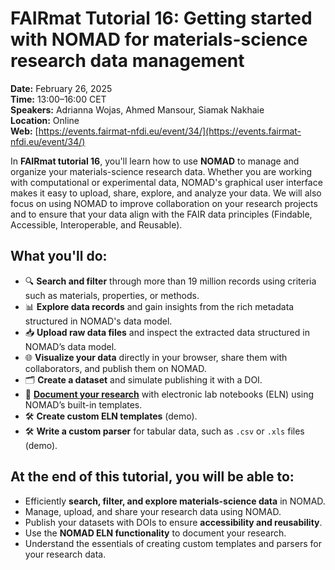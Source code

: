 # FAIRmat Tutorial 16: Getting started with NOMAD for materials-science research data management

**Date:** February 26, 2025  
**Time:** 13:00–16:00 CET  
**Speakers:** Adrianna Wojas, Ahmed Mansour, Siamak Nakhaie  
**Location:** Online  
**Web:** [https://events.fairmat-nfdi.eu/event/34/](https://events.fairmat-nfdi.eu/event/34/)

In **FAIRmat tutorial 16**, you'll learn how to use **NOMAD** to manage and organize your materials-science research data. Whether you are working with computational or experimental data, NOMAD's graphical user interface makes it easy to upload, share, explore, and analyze your data. We will also focus on using NOMAD to improve collaboration on your research projects and to ensure that your data align with the FAIR data principles (Findable, Accessible, Interoperable, and Reusable).

## What you'll do:
- 🔍 **Search and filter** through more than 19 million records using criteria such as materials, properties, or methods.  
- 📊 **Explore data records** and gain insights from the rich metadata structured in NOMAD's data model.  
- 📥 **Upload raw data files** and inspect the extracted data structured in NOMAD’s data model.  
- 🌐 **Visualize your data** directly in your browser, share them with collaborators, and publish them on NOMAD.  
- 🗂️ **Create a dataset** and simulate publishing it with a DOI.  
- 📖 [**Document your research**](T16_X/T16_X_document_your_research.md) with electronic lab notebooks (ELN) using NOMAD’s built-in templates.  
- 🛠️ **Create custom ELN templates** (demo).  
- 🛠️ **Write a custom parser** for tabular data, such as `.csv` or `.xls` files (demo).  

## At the end of this tutorial, you will be able to:
- Efficiently **search, filter, and explore materials-science data** in NOMAD.  
- Manage, upload, and share your research data using NOMAD.  
- Publish your datasets with DOIs to ensure **accessibility and reusability**.  
- Use the **NOMAD ELN functionality** to document your research.  
- Understand the essentials of creating custom templates and parsers for your research data.  

